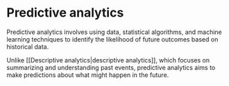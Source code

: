 # Predictive analytics

Predictive analytics involves using data, statistical algorithms, and machine learning techniques to identify the likelihood of future outcomes based on historical data. 

Unlike [[Descriptive analytics|descriptive analytics]], which focuses on summarizing and understanding past events, predictive analytics aims to make predictions about what might happen in the future. 
